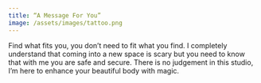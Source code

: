 ```yaml
---
title: “A Message For You”
image: /assets/images/tattoo.png
---
```


Find what fits you, you don’t need to fit what you find.
I completely understand that coming into a new space is scary but you need to know that with me you are safe and secure.
There is no judgement in this studio, I’m here to enhance your beautiful body with magic.
